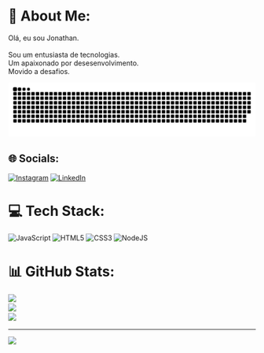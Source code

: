 # 💫 About Me:
Olá, eu sou Jonathan.<br><br>Sou um entusiasta de tecnologias.<br>Um apaixonado por desesenvolvimento.<br>Movido a desafios.

![Snake animation](https://github.com/jonathanvmelo/jonathanvmelo/blob/output/github-contribution-grid-snake.svg)

## 🌐 Socials:
[![Instagram](https://img.shields.io/badge/Instagram-%23E4405F.svg?logo=Instagram&logoColor=white)](https://instagram.com/https://www.instagram.com/jonathanvmelo/) [![LinkedIn](https://img.shields.io/badge/LinkedIn-%230077B5.svg?logo=linkedin&logoColor=white)](https://linkedin.com/in/https://www.linkedin.com/in/jonathan-melo-b3966b11b/) 

# 💻 Tech Stack:
![JavaScript](https://img.shields.io/badge/javascript-%23323330.svg?style=flat&logo=javascript&logoColor=%23F7DF1E) ![HTML5](https://img.shields.io/badge/html5-%23E34F26.svg?style=flat&logo=html5&logoColor=white) ![CSS3](https://img.shields.io/badge/css3-%231572B6.svg?style=flat&logo=css3&logoColor=white) ![NodeJS](https://img.shields.io/badge/node.js-6DA55F?style=flat&logo=node.js&logoColor=white)
# 📊 GitHub Stats:
![](https://github-readme-stats.vercel.app/api?username=jonathanvmelo&theme=dark&hide_border=true&include_all_commits=true&count_private=false)<br/>
![](https://github-readme-streak-stats.herokuapp.com/?user=jonathanvmelo&theme=dark&hide_border=true)<br/>
![](https://github-readme-stats.vercel.app/api/top-langs/?username=jonathanvmelo&theme=dark&hide_border=true&include_all_commits=true&count_private=false&layout=compact)


---
[![](https://visitcount.itsvg.in/api?id=jonathanvmelo&icon=0&color=12)](https://visitcount.itsvg.in)

<!-- Proudly created with GPRM ( https://gprm.itsvg.in ) -->
